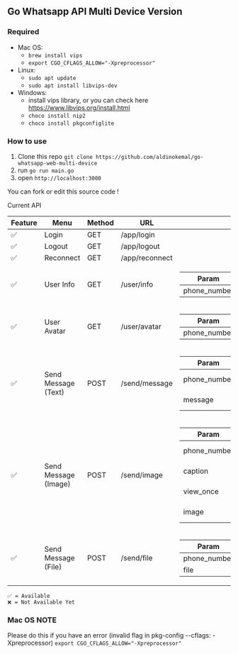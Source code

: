 ## Go Whatsapp API Multi Device Version

### Required

- Mac OS:
    - `brew install vips`
    - `export CGO_CFLAGS_ALLOW="-Xpreprocessor"`
- Linux:
    - `sudo apt update`
    - `sudo apt install libvips-dev`
- Windows:
    - install vips library, or you can check here https://www.libvips.org/install.html
    - `choco install nip2`
    - `choco install pkgconfiglite`

### How to use

1. Clone this repo `git clone https://github.com/aldinokemal/go-whatsapp-web-multi-device`
2. run `go run main.go`
3. open `http://localhost:3000`

You can fork or edit this source code !

Current API

| Feature  | Menu                 | Method | URL            | Payload                                                                                                                                                                                                                                                                                                                                                                                                                                                |
|----------|----------------------|--------|----------------|--------------------------------------------------------------------------------------------------------------------------------------------------------------------------------------------------------------------------------------------------------------------------------------------------------------------------------------------------------------------------------------------------------------------------------------------------------|
| ✅        | Login                | GET    | /app/login     |                                                                                                                                                                                                                                                                                                                                                                                                                                                        |
| ✅        | Logout               | GET    | /app/logout    |                                                                                                                                                                                                                                                                                                                                                                                                                                                        |  
| ✅        | Reconnect            | GET    | /app/reconnect |                                                                                                                                                                                                                                                                                                                                                                                                                                                        | 
| ✅        | User Info            | GET    | /user/info     | <table> <thead> <tr> <th>Param</th> <th>Type</th> <th>Type</th> <th>Example</th> </tr></thead> <tbody> <tr> <td>phone_number</td><td>string</td><td>querystring</td><td>6289685024099</td></tr></tbody></table>                                                                                                                                                                                                                                        |
| ✅        | User Avatar          | GET    | /user/avatar   | <table> <thead> <tr> <th>Param</th> <th>Type</th> <th>Type</th> <th>Example</th> </tr></thead> <tbody> <tr> <td>phone_number</td><td>string</td><td>querystring</td><td>6289685024099</td></tr></tbody></table>                                                                                                                                                                                                                                        |
| ✅        | Send Message (Text)  | POST   | /send/message  | <table> <thead> <tr> <th>Param</th> <th>Type</th> <th>Type</th> <th>Example</th> </tr></thead> <tbody> <tr> <td>phone_number</td><td>string</td><td>form-data</td><td>6289685024099</td></tr><tr> <td>message</td><td>string</td><td>form-data</td><td>Hello guys this is testing</td></tr></tbody></table>                                                                                                                                            |
| ✅        | Send Message (Image) | POST   | /send/image    | <table> <thead> <tr> <th>Param</th> <th>Type</th> <th>Type</th> <th>Example</th> </tr></thead> <tbody> <tr> <td>phone_number</td><td>string</td><td>form-data</td><td>6289685024099</td></tr><tr> <td>caption</td><td>string</td><td>form-data</td><td>Hello guys this is caption</td></tr><tr> <td>view_once</td><td>bool</td><td>form-data</td><td>false</td></tr><tr> <td>image</td><td>binary</td><td>form-data</td><td></td></tr></tbody></table> | 
| ✅        | Send Message (File)  | POST   | /send/file     | <table><thead><tr><th>Param</th><th>Type</th><th>Type</th><th>Example</th></tr></thead><tbody><tr><td>phone_number</td><td>string</td><td>form-data</td><td>6289685024099</td></tr><tr><td>file</td><td>binary</td><td>form-data</td><td></td></tr></tbody></table>                                                                                                                                                                                    | 

```
✅ = Available
❌ = Not Available Yet
```

### Mac OS NOTE

Please do this if you have an error (invalid flag in pkg-config --cflags:
-Xpreprocessor) `export CGO_CFLAGS_ALLOW="-Xpreprocessor"`
